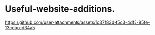 # Useful-website-additions.



https://github.com/user-attachments/assets/1c37f83d-f5c3-4df2-85fe-13ccbccd34a5

